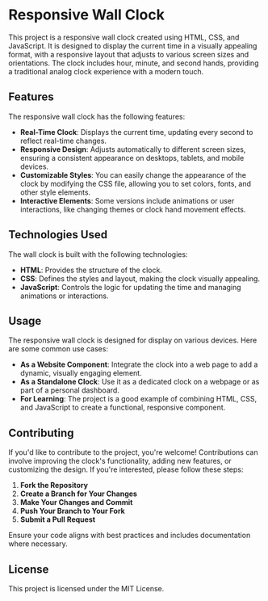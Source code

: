 
# Responsive Wall Clock

This project is a responsive wall clock created using HTML, CSS, and JavaScript. It is designed to display the current time in a visually appealing format, with a responsive layout that adjusts to various screen sizes and orientations. The clock includes hour, minute, and second hands, providing a traditional analog clock experience with a modern touch.

## Features

The responsive wall clock has the following features:

- **Real-Time Clock**: Displays the current time, updating every second to reflect real-time changes.
- **Responsive Design**: Adjusts automatically to different screen sizes, ensuring a consistent appearance on desktops, tablets, and mobile devices.
- **Customizable Styles**: You can easily change the appearance of the clock by modifying the CSS file, allowing you to set colors, fonts, and other style elements.
- **Interactive Elements**: Some versions include animations or user interactions, like changing themes or clock hand movement effects.

## Technologies Used

The wall clock is built with the following technologies:

- **HTML**: Provides the structure of the clock.
- **CSS**: Defines the styles and layout, making the clock visually appealing.
- **JavaScript**: Controls the logic for updating the time and managing animations or interactions.

## Usage

The responsive wall clock is designed for display on various devices. Here are some common use cases:

- **As a Website Component**: Integrate the clock into a web page to add a dynamic, visually engaging element.
- **As a Standalone Clock**: Use it as a dedicated clock on a webpage or as part of a personal dashboard.
- **For Learning**: The project is a good example of combining HTML, CSS, and JavaScript to create a functional, responsive component.

## Contributing

If you'd like to contribute to the project, you're welcome! Contributions can involve improving the clock's functionality, adding new features, or customizing the design. If you're interested, please follow these steps:

1. **Fork the Repository**
2. **Create a Branch for Your Changes**
3. **Make Your Changes and Commit**
4. **Push Your Branch to Your Fork**
5. **Submit a Pull Request**

Ensure your code aligns with best practices and includes documentation where necessary.

## License

This project is licensed under the MIT License.
